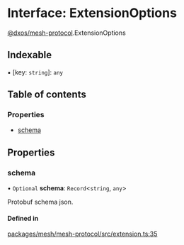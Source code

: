 # Interface: ExtensionOptions

[@dxos/mesh-protocol](../modules/dxos_mesh_protocol.md).ExtensionOptions

## Indexable

▪ [key: `string`]: `any`

## Table of contents

### Properties

- [schema](dxos_mesh_protocol.ExtensionOptions.md#schema)

## Properties

### schema

• `Optional` **schema**: `Record`<`string`, `any`\>

Protobuf schema json.

#### Defined in

[packages/mesh/mesh-protocol/src/extension.ts:35](https://github.com/dxos/dxos/blob/e3b936721/packages/mesh/mesh-protocol/src/extension.ts#L35)
